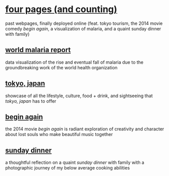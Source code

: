 # [four pages (and counting)](https://kellyluo25.github.io/pastpages)  

past webpages, finally deployed online (feat. tokyo tourism, the 2014 movie comedy _begin again_, a visualization of malaria, and a quaint sunday dinner with family) 

## [world malaria report](https://kellyluo25.github.io/pastpages/worldmalaria/)  
data visualization of the rise and eventual fall of malaria due to the groundbreaking work of the world health organization

## [tokyo, japan](https://kellyluo25.github.io/pastpages/tokyo/)  
showcase of all the lifestyle, culture, food + drink, and sightseeing that _tokyo, japan_ has to offer 

## [begin again](https://kellyluo25.github.io/pastpages/beginagain/)  
the 2014 movie _begin again_ is radiant exploration of creativity and character about lost souls who make beautiful music together

## [sunday dinner](https://kellyluo25.github.io/pastpages/sundaydinner/)  
a thoughtful reflection on a quaint _sunday dinner_ with family with a photographic journey of my below average cooking abilities
